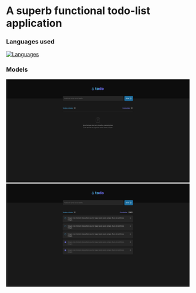 # A superb functional todo-list application

### Languages used

[![Languages](https://skillicons.dev/icons?i=html,css,js)](https://skillicons.dev) 

### Models

<img src='./assets/todoEmpty.jpg' style='width: 500px; align-items: center'>
<img src="./assets/todo.jpg" style="width: 500px; align-items: center">
